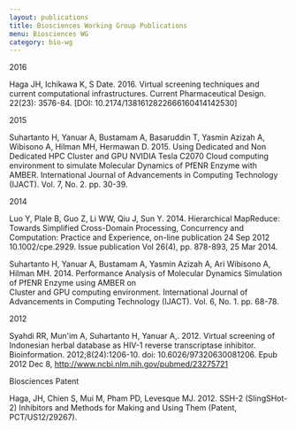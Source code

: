 ```yaml
---
layout: publications
title: Biosciences Working Group Publications
menu: Biosciences WG
category: bio-wg
---
```


<div class="border">2016</div>

Haga JH, Ichikawa K, S Date. 2016. Virtual screening techniques and current computational 
infrastructures. Current Pharmaceutical Design. 22(23): 3576-84. [DOI: 
10.2174/1381612822666160414142530]

<div class="border">2015</div>

Suhartanto H, Yanuar A, Bustamam A, Basaruddin T, Yasmin Azizah A, Wibisono A, Hilman 
MH, Hermawan D. 2015. Using Dedicated and Non Dedicated HPC Cluster and GPU NVIDIA 
Tesla C2070 Cloud computing environment to simulate Molecular Dynamics of PfENR Enzyme 
with AMBER. International Journal of Advancements in Computing Technology (IJACT). Vol. 
7, No. 2. pp. 30-39.

<div class="border">2014</div>

Luo Y, Plale B, Guo Z, Li WW, Qiu J, Sun Y. 2014. Hierarchical MapReduce: Towards 
Simplified Cross-Domain Processing, Concurrency and Computation: Practice and
Experience, on-line publication 24 Sep 2012 10.1002/cpe.2929.  Issue publication Vol
26(4), pp. 878-893, 25  Mar 2014.

Suhartanto H, Yanuar A, Bustamam A, Yasmin Azizah A, Ari Wibisono A, Hilman MH. 2014. 
Performance Analysis of Molecular Dynamics Simulation of PfENR Enzyme using AMBER on  
Cluster and GPU computing environment. International Journal of Advancements in Computing 
Technology (IJACT). Vol. 6, No. 1. pp. 68-78. 

<div class="border">2012</div>

Syahdi RR, Mun'im A, Suhartanto H, Yanuar A,. 2012. Virtual screening of Indonesian herbal 
database as HIV-1 reverse transcriptase inhibitor. Bioinformation.  2012;8(24):1206-10. 
doi: 10.6026/97320630081206. Epub 2012 Dec 8,
http://www.ncbi.nlm.nih.gov/pubmed/23275721

<div class="border">Biosciences Patent</div>

Haga, JH, Chien S, Mui M, Pham PD, Levesque MJ. 2012. SSH-2 (SlingSHot-2)
Inhibitors and Methods for Making and Using Them (Patent, PCT/US12/29267).

